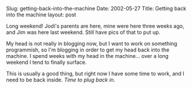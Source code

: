 Slug: getting-back-into-the-machine
Date: 2002-05-27
Title: Getting back into the machine
layout: post

Long weekend! Jodi&#39;s parents are here, mine were here three weeks ago, and Jim was here last weekend. Still have pics of that to put up.

My head is not really in blogging now, but I want to work on something programmish, so I&#39;m blogging in order to get my head back into the machine. I spend weeks with my head in the machine... over a long weekend I tend to finally surface.

This is usually a good thing, but right now I have some time to work, and I need to be back inside. <i>Time to plug back in</i>.
